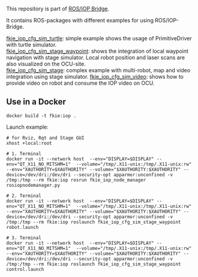 This repository is part of [ROS/IOP Bridge](https://github.com/fkie/iop_core/blob/master/README.md).

It contains ROS-packages with different examples for using ROS/IOP-Bridge.

[fkie_iop_cfg_sim_turtle](https://github.com/fkie/iop_examples/tree/master/fkie_iop_cfg_sim_turtle): simple example shows the usage of PrimitiveDriver with turtle simulator.  
[fkie_iop_cfg_sim_stage_waypoint](https://github.com/fkie/iop_examples/tree/master/fkie_iop_cfg_sim_stage_waypoint):  shows the integration of local waypoint navigation with stage simulator. Local robot position and  laser scans are also visualized on the OCU-site.  
[fkie_iop_cfg_sim_stage](https://github.com/fkie/iop_examples/tree/master/fkie_iop_cfg_sim_stage): complex example with multi-robot, map and video integration using stage simulator.
[fkie_iop_cfg_sim_video](https://github.com/fkie/iop_examples/tree/master/fkie_iop_cfg_sim_video): shows how to provide video on robot and consume the IOP video on OCU.



## Use in a Docker

    docker build -t fkie:iop .


Launch example:

    # for Rviz, Rqt and Stage GUI
    xhost +local:root

    # 1. Terminal
    docker run -it --network host  --env="DISPLAY=$DISPLAY" --env="QT_X11_NO_MITSHM=1"  --volume="/tmp/.X11-unix:/tmp/.X11-unix:rw" --env="XAUTHORITY=$XAUTHORITY" --volume="$XAUTHORITY:$XAUTHORITY" --device=/dev/dri:/dev/dri --security-opt apparmor:unconfined -v /tmp:/tmp --rm fkie:iop rosrun fkie_iop_node_manager rosiopnodemanager.py

    # 2. Terminal
    docker run -it --network host  --env="DISPLAY=$DISPLAY" --env="QT_X11_NO_MITSHM=1"  --volume="/tmp/.X11-unix:/tmp/.X11-unix:rw" --env="XAUTHORITY=$XAUTHORITY" --volume="$XAUTHORITY:$XAUTHORITY" --device=/dev/dri:/dev/dri --security-opt apparmor:unconfined -v /tmp:/tmp --rm fkie:iop roslaunch fkie_iop_cfg_sim_stage_waypoint robot.launch

    # 3. Terminal
    docker run -it --network host  --env="DISPLAY=$DISPLAY" --env="QT_X11_NO_MITSHM=1"  --volume="/tmp/.X11-unix:/tmp/.X11-unix:rw" --env="XAUTHORITY=$XAUTHORITY" --volume="$XAUTHORITY:$XAUTHORITY" --device=/dev/dri:/dev/dri --security-opt apparmor:unconfined -v /tmp:/tmp --rm fkie:iop roslaunch fkie_iop_cfg_sim_stage_waypoint control.launch




